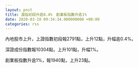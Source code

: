 ```yaml
---
layout: post
title: 滬指初段升逾0.4%　創業板指數升逾1%
date: 2020-03-18 09:34:34.000000000 +08:00
categories: rss
---
```


內地股市上升，上證指數初段報2791點，上升12點，升幅逾0.4%。

深證成份指數報10304點，上升101點，升幅1%。

創業板指數升逾1%，報1940點，上升23點。
